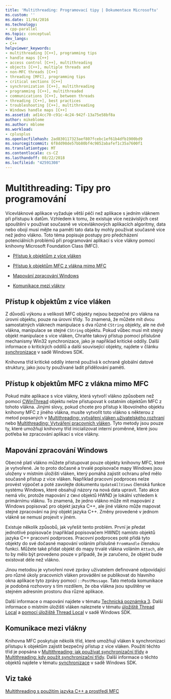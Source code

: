 ```yaml
---
title: 'Multithreading: Programovací tipy | Dokumentace Microsoftu'
ms.custom: ''
ms.date: 11/04/2016
ms.technology:
- cpp-parallel
ms.topic: conceptual
dev_langs:
- C++
helpviewer_keywords:
- multithreading [C++], programming tips
- handle maps [C++]
- access control [C++], multithreading
- objects [C++], multiple threads and
- non-MFC threads [C++]
- threading [MFC], programming tips
- critical sections [C++]
- synchronization [C++], multithreading
- programming [C++], multithreaded
- communications [C++], between threads
- threading [C++], best practices
- troubleshooting [C++], multithreading
- Windows handle maps [C++]
ms.assetid: ad14cc70-c91c-4c24-942f-13a75e58bf8a
author: mikeblome
ms.author: mblome
ms.workload:
- cplusplus
ms.openlocfilehash: 2ad830117323aef807fcebc1ef61b4dfb1900bd9
ms.sourcegitcommit: 6f8dd98de57bb80bf4c9852abafef1c35a7600f1
ms.translationtype: MT
ms.contentlocale: cs-CZ
ms.lasthandoff: 08/22/2018
ms.locfileid: "42591308"
---
```

# <a name="multithreading-programming-tips"></a>Multithreading: Tipy pro programování
Vícevláknové aplikace vyžaduje větší péči než aplikace s jedním vláknem při přístupu k datům. Vzhledem k tomu, že existuje více nezávislých cest spouštění v používat současně ve vícevláknových aplikacích algoritmy, data nebo obojí musí mějte na paměti tato data by mohly používat současně více než jedno vlákno. Toto téma popisuje postupy pro předcházení potenciálních problémů při programování aplikací s více vlákny pomocí knihovny Microsoft Foundation Class (MFC).  
  
- [Přístup k objektům z více vláken](#_core_accessing_objects_from_multiple_threads)  
  
- [Přístup k objektům MFC z vlákna mimo MFC](#_core_accessing_mfc_objects_from_non.2d.mfc_threads)  
  
- [Mapování zpracování Windows](#_core_windows_handle_maps)  
  
- [Komunikace mezi vlákny](#_core_communicating_between_threads)  
  
##  <a name="_core_accessing_objects_from_multiple_threads"></a> Přístup k objektům z více vláken  
 
Z důvodů výkonu a velikosti MFC objekty nejsou bezpečné pro vlákna na úrovni objektu, pouze na úrovni třídy. To znamená, že můžete mít dvou samostatných vláknech manipulace s dva různé `CString` objekty, ale ne dvě vlákna, manipulace se stejné `CString` objektu. Pokud vůbec musí mít stejný objekt manipulace s více vláken, Chraňte takový přístup pomocí příslušné mechanismy Win32 synchronizace, jako je například kritické oddíly. Další informace o kritických oddílů a další související objekty, najdete v článku [synchronizace](http://msdn.microsoft.com/library/windows/desktop/ms686353) v sadě Windows SDK.  
  
Knihovna tříd kritické oddíly interně používá k ochraně globální datové struktury, jako jsou ty používané ladit přidělování paměti.  
  
##  <a name="_core_accessing_mfc_objects_from_non.2d.mfc_threads"></a> Přístup k objektům MFC z vlákna mimo MFC  
 
Pokud máte aplikace s více vlákny, která vytvoří vlákno způsobem než pomocí [CWinThread](../mfc/reference/cwinthread-class.md) objektu nelze přistupovat k ostatním objektům MFC z tohoto vlákna. Jinými slovy, pokud chcete pro přístup k libovolného objektu knihovny MFC z jiného vlákna, musíte vytvořit toto vlákno s některou z metod popsaných v [Multithreading: vytváření vláken uživatelského rozhraní](../parallel/multithreading-creating-user-interface-threads.md) nebo [Multithreading: Vytváření pracovních vláken](../parallel/multithreading-creating-worker-threads.md). Tyto metody jsou pouze ty, které umožňují knihovny tříd inicializovat interní proměnné, které jsou potřeba ke zpracování aplikací s více vlákny.  
  
##  <a name="_core_windows_handle_maps"></a> Mapování zpracování Windows  
 
Obecně platí vlákno můžete přistupovat pouze objekty knihovny MFC, které je vytvořené. Je to proto dočasné a trvalé popisovače mapy Windows jsou uloženy v místním úložišti vláken, který pomáhá zajistit ochranu před mělo současně přístup z více vláken. Například pracovní podproces nelze provést výpočet a poté zavolejte dokumentu `UpdateAllViews` členská funkce systému Windows, které obsahují názory na nová data upravit. Tato akce nemá vliv, protože mapování z `CWnd` objektů HWND je lokální vzhledem k primárnímu vláknu. To znamená, že jedno vlákno může mít mapování z Windows popisovač pro objekt jazyka C++, ale jiné vlákno může mapovat stejné zpracování na jiný objekt jazyka C++. Změny provedené v jednom vlákně se nemusí projevit v jiném.  
  
Existuje několik způsobů, jak vyřešit tento problém. První je předat jednotlivé popisovače (například popisovačem HWND) namísto objektů jazyka C++ pracovní podproces. Pracovní podproces poté přidá tyto objekty do své dočasné mapování voláním příslušné `FromHandle` členskou funkci. Můžete také přidat objekt do mapy trvalé vlákna voláním `Attach`, ale to by mělo být provedeno pouze v případě, že je zaručeno, že objekt bude existovat déle než vlákno.  
  
Jinou metodou je vytvoření nové zprávy uživatelem definované odpovídající pro různé úkoly pracovních vláken provádění se publikovat do hlavního okna aplikace tyto zprávy pomocí `::PostMessage`. Tato metoda komunikace je podobná rozhovory s tím rozdílem, že oba vlákna jsou spuštěny ve stejném adresním prostoru dva různé aplikace.  
  
Další informace o mapování najdete v tématu [Technická poznámka 3](../mfc/tn003-mapping-of-windows-handles-to-objects.md). Další informace o místním úložišti vláken naleznete v tématu [úložiště Thread Local](http://msdn.microsoft.com/library/windows/desktop/ms686749) a [pomocí úložiště Thread Local](http://msdn.microsoft.com/library/windows/desktop/ms686991) v sadě Windows SDK.  
  
##  <a name="_core_communicating_between_threads"></a> Komunikace mezi vlákny  
 
Knihovna MFC poskytuje několik tříd, které umožňují vláken k synchronizaci přístupu k objektům zajistit bezpečný přístup z více vláken. Použití těchto tříd je popsána v [Multithreading: jak používat synchronizační třídy](../parallel/multithreading-how-to-use-the-synchronization-classes.md) a [Multithreading: kdy použít synchronizační třídy](../parallel/multithreading-when-to-use-the-synchronization-classes.md). Další informace o těchto objektů najdete v tématu [synchronizace](http://msdn.microsoft.com/library/windows/desktop/ms686353) v sadě Windows SDK.  
  
## <a name="see-also"></a>Viz také  

[Multithreading s použitím jazyka C++ a prostředí MFC](../parallel/multithreading-with-cpp-and-mfc.md)